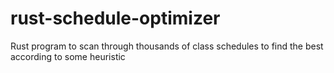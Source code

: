 # rust-schedule-optimizer
Rust program to scan through thousands of class schedules to find the best according to some heuristic
